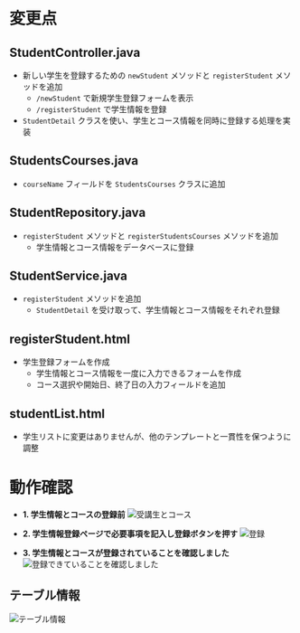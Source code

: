 # 変更点
## StudentController.java
- 新しい学生を登録するための `newStudent` メソッドと `registerStudent` メソッドを追加
  - `/newStudent` で新規学生登録フォームを表示
  - `/registerStudent` で学生情報を登録
- `StudentDetail` クラスを使い、学生とコース情報を同時に登録する処理を実装

## StudentsCourses.java
- `courseName` フィールドを `StudentsCourses` クラスに追加

## StudentRepository.java
- `registerStudent` メソッドと `registerStudentsCourses` メソッドを追加
  - 学生情報とコース情報をデータベースに登録

## StudentService.java
- `registerStudent` メソッドを追加
  - `StudentDetail` を受け取って、学生情報とコース情報をそれぞれ登録

## registerStudent.html
- 学生登録フォームを作成
  - 学生情報とコース情報を一度に入力できるフォームを作成
  - コース選択や開始日、終了日の入力フィールドを追加

## studentList.html
- 学生リストに変更はありませんが、他のテンプレートと一貫性を保つように調整

# 動作確認
- **1. 学生情報とコースの登録前**
![受講生とコース](https://github.com/user-attachments/assets/f7c2eb61-991c-4532-b442-5e0922f06425)

- **2. 学生情報登録ページで必要事項を記入し登録ボタンを押す**
![登録](https://github.com/user-attachments/assets/d0b3c70d-536e-4d57-95cb-b7453b445f70)

- **3. 学生情報とコースが登録されていることを確認しました**
![登録できていることを確認しました](https://github.com/user-attachments/assets/a7db7181-9c1d-4350-ad98-23c139e02e0f)

## テーブル情報
![テーブル情報](https://github.com/user-attachments/assets/a010d029-4851-42e7-b3f8-ea198bc9697c)



